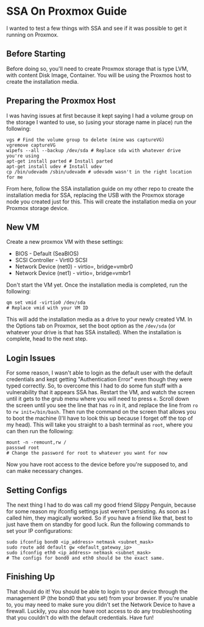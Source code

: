 # SSA On Proxmox Guide
I wanted to test a few things with SSA and see if it was possible to get it running on Proxmox. 

## Before Starting
Before doing so, you'll need to create Proxmox storage that is type LVM, with content Disk Image, Container. You will be using the Proxmos host to create the installation media. 

## Preparing the Proxmox Host
I was having issues at first because it kept saying I had a volume group on the storage I wanted to use, so (using your storage name in place) run the following:
```
vgs # Find the volume group to delete (mine was captureVG)
vgremove captureVG
wipefs --all --backup /dev/sda # Replace sda with whatever drive you're using
apt-get install parted # Install parted
apt-get install udev # Install udev
cp /bin/udevadm /sbin/udevadm # udevadm wasn't in the right location for me
```
From here, follow the SSA installation guide on my other repo to create the installation media for SSA, replacing the USB with the Proxmox storage node you created just for this. This will create the installation media on your Proxmox storage device. 

## New VM
Create a new proxmox VM with these settings:
- BIOS - Default (SeaBIOS)
- SCSI Controller - VirtIO SCSI
- Network Device (net0) - virtio=<mac>, bridge=vmbr0
- Network Device (net1) - virtio=<mac>, bridge=vmbr1

Don't start the VM yet. Once the installation media is completed, run the following:
```
qm set vmid -virtio0 /dev/sda
# Replace vmid with your VM ID
```
This will add the installation media as a drive to your newly created VM. In the Options tab on Proxmox, set the boot option as the `/dev/sda` (or whatever your drive is that has SSA installed). When the installation is complete, head to the next step.

## Login Issues
For some reason, I wasn't able to login as the default user with the default credentials and kept getting "Authentication Error" even though they were typed correctly. So, to overcome this I had to do some fun stuff with a vulnerability that it appears SSA has. Restart the VM, and watch the screen until it gets to the grub menu where you will need to press `e`. Scroll down the screen until you see the line that has `ro` in it, and replace the line from `ro` to `rw init=/bin/bash`. Then run the command on the screen that allows you to boot the machine (I'll have to look this up because I forget off the top of my head). This will take you straight to a bash terminal as `root`, where you can then run the following:
```
mount -n -remount,rw /
passswd root
# Change the password for root to whatever you want for now
```
Now you have root access to the device before you're supposed to, and can make necessary changes.

## Setting Configs
The next thing I had to do was call my good friend Slippy Penguin, because for some reason my ifconfig settings just weren't persisting. As soon as I called him, they magically worked. So if you have a friend like that, best to just have them on standby for good luck. Run the following commands to set your IP configurations:
```
sudo ifconfig bond0 <ip_address> netmask <subnet_mask>
sudo route add default gw <default_gateway_ip>
sudo ifconfig eth0 <ip_address> netmask <subnet_mask>
# The configs for bond0 and eth0 should be the exact same.
```

## Finishing Up
That should do it! You should be able to login to your device through the management IP (the bond0 that you set) from your browser. If you're unable to, you may need to make sure you didn't set the Network Device to have a firewall. Luckily, you also now have root access to do any troubleshooting that you couldn't do with the default credentials. Have fun!
